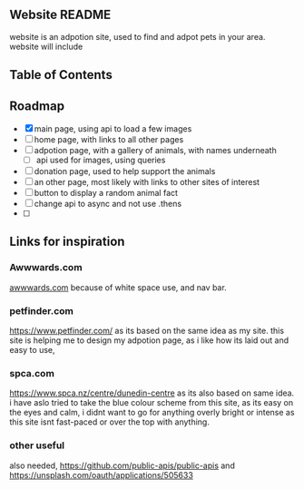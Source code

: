 ## Website README 
 website is an adpotion site, used to find and adpot pets in your area.
 website will include 
## Table of Contents

 ## Roadmap 
 - [x] main page, using api to load a few images
 - [ ] home page, with links to all other pages
 - [ ] adpotion page, with a gallery of animals, with names underneath
    - [ ] api used for images, using queries
 - [ ] donation page, used to help support the animals
 - [ ] an other page, most likely with links to other sites of interest
 - [ ] button to display a random animal fact
 - [ ] change api to async and not use .thens
 - [ ] 
## Links for inspiration 
### Awwwards.com
[awwwards.com](https://www.awwwards.com/) because of white space use, and nav bar.
### petfinder.com
https://www.petfinder.com/ as its based on the same idea as my site. this site is helping me to design my adpotion page, as i like how its laid out and easy to use, 
### spca.com
https://www.spca.nz/centre/dunedin-centre as its also based on same idea. i have aslo tried to take the blue colour scheme from this site, as its easy on the eyes and calm, 
i didnt want to go for anything overly bright or intense as this site isnt fast-paced or over the top with anything.
### other useful
also needed, https://github.com/public-apis/public-apis and https://unsplash.com/oauth/applications/505633
